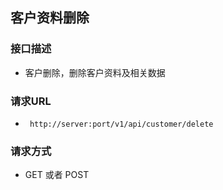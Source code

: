 ## 客户资料删除

### 接口描述

- 客户删除，删除客户资料及相关数据

### 请求URL

- ` http://server:port/v1/api/customer/delete`
      
### 请求方式

- GET 或者 POST  
